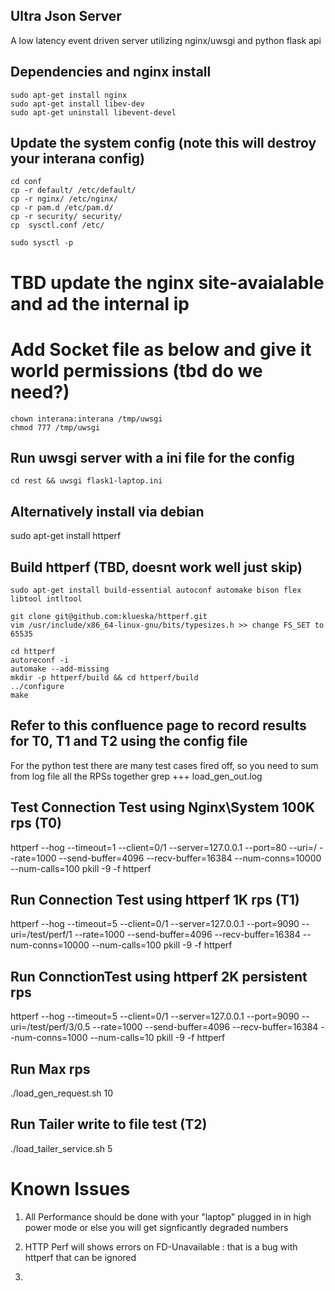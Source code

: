 ## Ultra Json Server

A low latency event driven server utilizing nginx/uwsgi and python flask api

## Dependencies and nginx install
```
sudo apt-get install nginx
sudo apt-get install libev-dev
sudo apt-get uninstall libevent-devel
```

## Update the system config (note this will destroy your interana config)

```
cd conf
cp -r default/ /etc/default/
cp -r nginx/ /etc/nginx/
cp -r pam.d /etc/pam.d/
cp -r security/ security/
cp  sysctl.conf /etc/

sudo sysctl -p
```

# TBD update the nginx site-avaialable and ad the internal ip


# Add Socket file as below and give it world permissions (tbd do we need?)
```
chown interana:interana /tmp/uwsgi
chmod 777 /tmp/uwsgi
```

## Run uwsgi server with a ini file for the config
```
cd rest && uwsgi flask1-laptop.ini
```



## Alternatively install via debian
sudo apt-get install httperf


## Build httperf (TBD, doesnt work well just skip)
```
sudo apt-get install build-essential autoconf automake bison flex libtool intltool

git clone git@github.com:klueska/httperf.git
vim /usr/include/x86_64-linux-gnu/bits/typesizes.h >> change FS_SET to 65535

cd httperf
autoreconf -i
automake --add-missing
mkdir -p httperf/build && cd httperf/build
../configure
make
```

## Refer to this confluence page to record results for T0, T1 and T2 using the config file
For the python test there are many test cases fired off, so you need to sum from log file all the RPSs together
grep +++ load_gen_out.log

## Test Connection Test using Nginx\System 100K rps (T0)
httperf --hog --timeout=1 --client=0/1 --server=127.0.0.1 --port=80 --uri=/ --rate=1000 --send-buffer=4096 --recv-buffer=16384 --num-conns=10000 --num-calls=100
pkill -9 -f httperf

## Run Connection Test using httperf 1K rps (T1)
httperf --hog --timeout=5 --client=0/1 --server=127.0.0.1 --port=9090 --uri=/test/perf/1 --rate=1000 --send-buffer=4096 --recv-buffer=16384 --num-conns=10000 --num-calls=100
pkill -9 -f httperf


## Run ConnctionTest using httperf 2K persistent rps
httperf --hog --timeout=5 --client=0/1 --server=127.0.0.1 --port=9090 --uri=/test/perf/3/0.5 --rate=1000 --send-buffer=4096 --recv-buffer=16384 --num-conns=1000 --num-calls=10
pkill -9 -f httperf


## Run Max rps
./load_gen_request.sh 10



## Run Tailer write to file test (T2)
./load_tailer_service.sh 5


# Known Issues


1) All Performance should be done with your "laptop" plugged in in high power mode or else you will get signficantly degraded numbers

2) HTTP Perf will shows errors on FD-Unavailable : that is a bug with httperf that can be ignored

3) 
